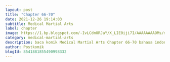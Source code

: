 ```yaml
---
layout: post 
title: "Chapter 66-70"
date: 2021-12-26 19:14:03
subtitle: Medical Martial Arts
label: chapter
image: https://1.bp.blogspot.com/-IvLCdmORJaY/X_LIE0iji7I/AAAAAAAAOMs/my-ksfNuVoMy9gdwIt18iT8_Bjpc32ldwCLcBGAsYHQ/s72-c/cover-Medical-Martial-Arts.jpg
category: medical-martial-arts
description: baca komik Medical Martial Arts Chapter 66-70 bahasa indonesia 
author: Postkomik
blogId: 8541881855490998332
---
```

